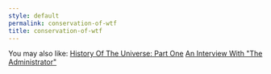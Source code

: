 ```yaml
---
style: default
permalink: conservation-of-wtf
title: conservation-of-wtf
---
```

You may also like:
[History Of The Universe: Part One](http://scp-wiki.net/history-of-the-universe-part-one)
[An Interview With "The Administrator"](http://scp-wiki.net/an-interview-with-the-administrator)